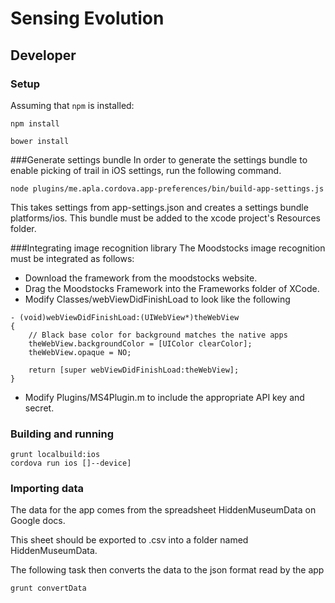 # Sensing Evolution

## Developer

### Setup

Assuming that `npm` is installed:

    npm install

    bower install

###Generate settings bundle
In order to generate the settings bundle to enable picking of trail in iOS settings, run the following command.

```
node plugins/me.apla.cordova.app-preferences/bin/build-app-settings.js
```
This takes settings from app-settings.json and creates a settings bundle platforms/ios. This bundle must be added to the xcode project's Resources folder.

###Integrating image recognition library
The Moodstocks image recognition must be integrated as follows:
 - Download the framework from the moodstocks website.
 - Drag the Moodstocks Framework into the Frameworks folder of XCode.
 - Modify Classes/webViewDidFinishLoad to look like the following
```
- (void)webViewDidFinishLoad:(UIWebView*)theWebView
{
    // Black base color for background matches the native apps
    theWebView.backgroundColor = [UIColor clearColor];
    theWebView.opaque = NO;

    return [super webViewDidFinishLoad:theWebView];
}
```
 - Modify Plugins/MS4Plugin.m to include the appropriate API key and secret.

### Building and running

```
grunt localbuild:ios
cordova run ios []--device]
```

### Importing data

The data for the app comes from the spreadsheet HiddenMuseumData on Google docs.

This sheet should be exported to .csv into a folder named HiddenMuseumData.

The following task then converts the data to the json format read by the app

    grunt convertData
